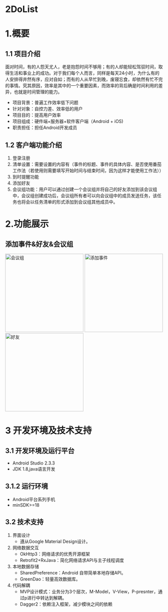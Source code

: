 # 2DoList
# 1.概要
## 1.1 项目介绍
面对时间，有的人怨天尤人，老是抱怨时间不够用；有的人却能轻松驾驭时间，取得生活和事业上的成功。对于我们每个人而言，同样是每天24小时，为什么有的人安排得井然有序，应对自如；而有的人从早忙到晚，废寝忘食，却依然有忙不完的事情。究其原因，效率是其中的一个重要因素，而效率的背后确是时间利用的差异，也就是时间管理的能力。
- 项目背景：普遍工作效率低下问题
- 针对对象：自控力差、效率低的用户
- 项目目的：提高用户效率
- 项目组成：硬件端+服务器+软件客户端（Android + iOS)
- 职责担任：担任Android开发成员
## 1.2 客户端功能介绍
1. 登录注册
2. 清单设置：需要设置的内容有（事件的标题、事件的具体内容、是否使用番茄工作法（若使用则需要填写开始时间与结束时间，因为这样才能使用工作法））
3. 到时提醒功能
4. 添加好友
5. 会议组功能：用户可以通过创建一个会议组并将自己的好友添加到该会议组中，会议组创建成功后，会议组所有者可以向会议组中的成员发送任务，该任务也将会以任务清单的形式添加到会议组其他成员中。
# 2.功能展示
## 添加事件&好友&会议组
<img src="https://upload-images.jianshu.io/upload_images/2536154-730aa96c028a70c7.png?imageMogr2/auto-orient/strip%7CimageView2/2/w/1240" title="会议组" width="250px" > <img src="https://upload-images.jianshu.io/upload_images/2536154-b135b7e9d02471dd.png?imageMogr2/auto-orient/strip%7CimageView2/2/w/1240" title="添加事件" width="250px" > <img src="https://upload-images.jianshu.io/upload_images/2536154-15ac6e39d8bd2822.png?imageMogr2/auto-orient/strip%7CimageView2/2/w/1240" title="好友" width="250px" >
# 3 开发环境及技术支持
## 3.1 开发环境及运行平台
- Android Studio 2.3.3
- JDK 1.8,java语言开发
## 3.1.2 运行环境
- Android平台系列手机
- minSDK>=18
## 3.2 技术支持
1. 界面设计
    * 遵从Google Material Design设计。
2. 网络数据交互
    * OkHttp3：网络请求的优秀开源框架
    * Retrofit2+RxJava：简化网络请求API与主子线程调度
3. 本地数据存储
    * SharedPreference：Android 自带简单本地存储API。
    * GreenDao：轻量高效数据库。
4. 代码解耦
    * MVP设计模式：业务分为3个层次，M-Model，V-View，P-presnter，通过p进行中转达到解耦。
    * Dagger2：依赖注入框架，减少模块之间的依赖
